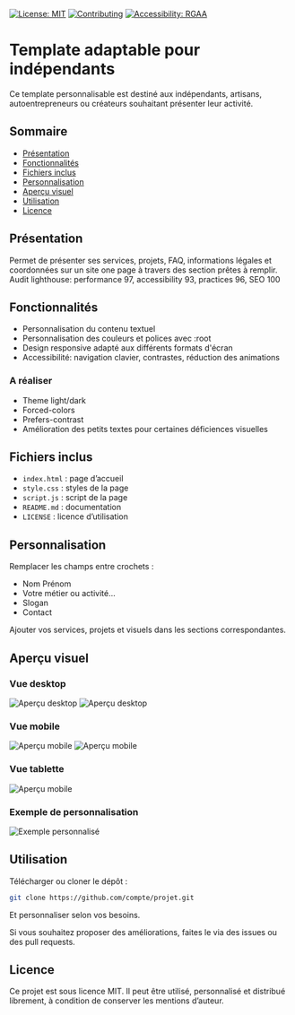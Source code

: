 [![License: MIT](https://img.shields.io/badge/License-MIT-yellow.svg)](https://opensource.org/licenses/MIT)
[![Contributing](https://img.shields.io/badge/Contributions-Welcome-brightgreen.svg)](CONTRIBUTING.md)
[![Accessibility: RGAA](https://img.shields.io/badge/Accessibilit%C3%A9-RGAA-blue)](https://accessibilite.numerique.gouv.fr/)

# Template adaptable pour indépendants

Ce template personnalisable est destiné aux indépendants, artisans, autoentrepreneurs ou créateurs souhaitant présenter leur activité.

## Sommaire

- [Présentation](#présentation)
- [Fonctionnalités](#fonctionnalités)
- [Fichiers inclus](#fichiers-inclus)
- [Personnalisation](#personnalisation)
- [Aperçu visuel](#aperçu-visuel)
- [Utilisation](#utilisation)
- [Licence](#licence)

## Présentation

Permet de présenter ses services, projets, FAQ, informations légales et coordonnées sur un site one page à travers des section prêtes à remplir.
Audit lighthouse: performance 97, accessibility 93, practices 96, SEO 100

## Fonctionnalités

- Personnalisation du contenu textuel
- Personnalisation des couleurs et polices avec :root
- Design responsive adapté aux différents formats d'écran
- Accessibilité: navigation clavier, contrastes, réduction des animations

### A réaliser
- Theme light/dark
- Forced-colors
- Prefers-contrast
- Amélioration des petits textes pour certaines déficiences visuelles

## Fichiers inclus

- `index.html` : page d’accueil
- `style.css` : styles de la page
- `script.js` : script de la page
- `README.md` : documentation
- `LICENSE` : licence d’utilisation

## Personnalisation

Remplacer les champs entre crochets :
- Nom Prénom
- Votre métier ou activité...
- Slogan
- Contact

Ajouter vos services, projets et visuels dans les sections correspondantes.

## Aperçu visuel

### Vue desktop

![Aperçu desktop](img/screenshots/preview-desktop.png)
![Aperçu desktop](img/screenshots/preview-desktop-footer.png)

### Vue mobile

![Aperçu mobile](img/screenshots/preview-mobile.png)
![Aperçu mobile](img/screenshots/preview-mobile-hover-services.png)

### Vue tablette

![Aperçu mobile](img/screenshots/preview-tablet.png)

### Exemple de personnalisation

![Exemple personnalisé](img/screenshots/preview-custom.png)

## Utilisation

Télécharger ou cloner le dépôt :

   ```bash
   git clone https://github.com/compte/projet.git
   ```
Et personnaliser selon vos besoins.

Si vous souhaitez proposer des améliorations, faites le via des issues ou des pull requests.

## Licence

Ce projet est sous licence MIT. Il peut être utilisé, personnalisé et distribué librement, à condition de conserver les mentions d’auteur.
